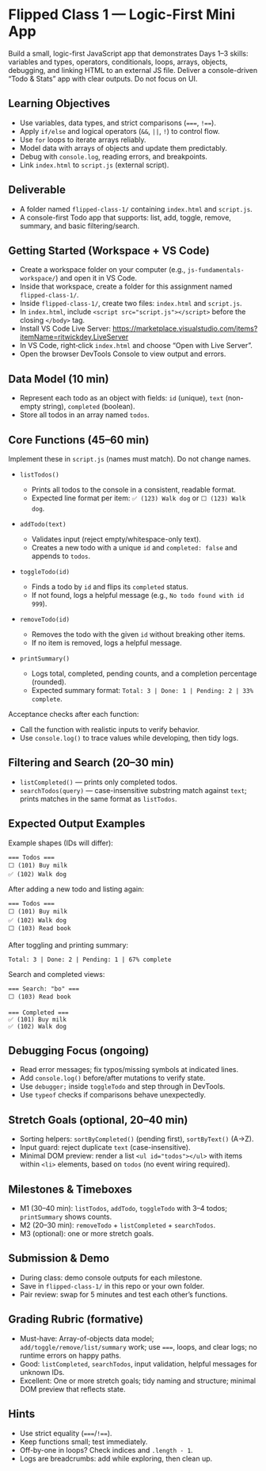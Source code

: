 # Flipped Class 1 — Logic-First Mini App

Build a small, logic-first JavaScript app that demonstrates Days 1–3 skills: variables and types, operators, conditionals, loops, arrays, objects, debugging, and linking HTML to an external JS file. Deliver a console-driven “Todo & Stats” app with clear outputs. Do not focus on UI.

## Learning Objectives

- Use variables, data types, and strict comparisons (`===`, `!==`).
- Apply `if/else` and logical operators (`&&`, `||`, `!`) to control flow.
- Use `for` loops to iterate arrays reliably.
- Model data with arrays of objects and update them predictably.
- Debug with `console.log`, reading errors, and breakpoints.
- Link `index.html` to `script.js` (external script).

## Deliverable

- A folder named `flipped-class-1/` containing `index.html` and `script.js`.
- A console-first Todo app that supports: list, add, toggle, remove, summary, and basic filtering/search.

## Getting Started (Workspace + VS Code)

- Create a workspace folder on your computer (e.g., `js-fundamentals-workspace/`) and open it in VS Code.
- Inside that workspace, create a folder for this assignment named `flipped-class-1/`.
- Inside `flipped-class-1/`, create two files: `index.html` and `script.js`.
- In `index.html`, include `<script src="script.js"></script>` before the closing `</body>` tag.
- Install VS Code Live Server: https://marketplace.visualstudio.com/items?itemName=ritwickdey.LiveServer
- In VS Code, right‑click `index.html` and choose “Open with Live Server”.
- Open the browser DevTools Console to view output and errors.

## Data Model (10 min)

- Represent each todo as an object with fields: `id` (unique), `text` (non-empty string), `completed` (boolean).
- Store all todos in an array named `todos`.

## Core Functions (45–60 min)

Implement these in `script.js` (names must match). Do not change names.

- `listTodos()`

  - Prints all todos to the console in a consistent, readable format.
  - Expected line format per item: `✅ (123) Walk dog` or `⬜️ (123) Walk dog`.

- `addTodo(text)`

  - Validates input (reject empty/whitespace-only text).
  - Creates a new todo with a unique `id` and `completed: false` and appends to `todos`.

- `toggleTodo(id)`

  - Finds a todo by `id` and flips its `completed` status.
  - If not found, logs a helpful message (e.g., `No todo found with id 999`).

- `removeTodo(id)`

  - Removes the todo with the given `id` without breaking other items.
  - If no item is removed, logs a helpful message.

- `printSummary()`
  - Logs total, completed, pending counts, and a completion percentage (rounded).
  - Expected summary format: `Total: 3 | Done: 1 | Pending: 2 | 33% complete`.

Acceptance checks after each function:

- Call the function with realistic inputs to verify behavior.
- Use `console.log()` to trace values while developing, then tidy logs.

## Filtering and Search (20–30 min)

- `listCompleted()` — prints only completed todos.
- `searchTodos(query)` — case-insensitive substring match against `text`; prints matches in the same format as `listTodos`.

## Expected Output Examples

Example shapes (IDs will differ):

```
=== Todos ===
⬜️ (101) Buy milk
✅ (102) Walk dog
```

After adding a new todo and listing again:

```
=== Todos ===
⬜️ (101) Buy milk
✅ (102) Walk dog
⬜️ (103) Read book
```

After toggling and printing summary:

```
Total: 3 | Done: 2 | Pending: 1 | 67% complete
```

Search and completed views:

```
=== Search: "bo" ===
⬜️ (103) Read book

=== Completed ===
✅ (101) Buy milk
✅ (102) Walk dog
```

## Debugging Focus (ongoing)

- Read error messages; fix typos/missing symbols at indicated lines.
- Add `console.log()` before/after mutations to verify state.
- Use `debugger;` inside `toggleTodo` and step through in DevTools.
- Use `typeof` checks if comparisons behave unexpectedly.

## Stretch Goals (optional, 20–40 min)

- Sorting helpers: `sortByCompleted()` (pending first), `sortByText()` (A→Z).
- Input guard: reject duplicate `text` (case-insensitive).
- Minimal DOM preview: render a list `<ul id="todos"></ul>` with items within `<li>` elements, based on `todos` (no event wiring required).

## Milestones & Timeboxes

- M1 (30–40 min): `listTodos`, `addTodo`, `toggleTodo` with 3–4 todos; `printSummary` shows counts.
- M2 (20–30 min): `removeTodo` + `listCompleted` + `searchTodos`.
- M3 (optional): one or more stretch goals.

## Submission & Demo

- During class: demo console outputs for each milestone.
- Save in `flipped-class-1/` in this repo or your own folder.
- Pair review: swap for 5 minutes and test each other’s functions.

## Grading Rubric (formative)

- Must-have: Array-of-objects data model; `add/toggle/remove/list/summary` work; use `===`, loops, and clear logs; no runtime errors on happy paths.
- Good: `listCompleted`, `searchTodos`, input validation, helpful messages for unknown IDs.
- Excellent: One or more stretch goals; tidy naming and structure; minimal DOM preview that reflects state.

## Hints

- Use strict equality (`===`/`!==`).
- Keep functions small; test immediately.
- Off-by-one in loops? Check indices and `.length - 1`.
- Logs are breadcrumbs: add while exploring, then clean up.
